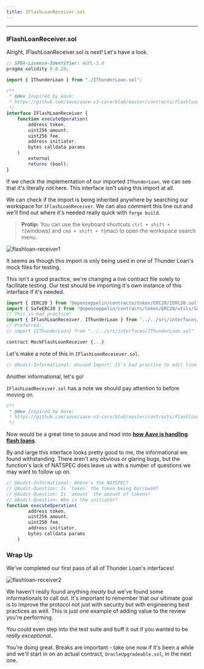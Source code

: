 ```yaml
---
title: IFlashLoanReceiver.sol
---
```


---

### IFlashLoanReceiver.sol

Alright, IFlashLoanReceiver.sol is next! Let's have a look.

```js
// SPDX-License-Identifier: AGPL-3.0
pragma solidity 0.8.20;

import { IThunderLoan } from "./IThunderLoan.sol";

/**
 * @dev Inspired by Aave:
 * https://github.com/aave/aave-v3-core/blob/master/contracts/flashloan/interfaces/IFlashLoanReceiver.sol
 */
interface IFlashLoanReceiver {
    function executeOperation(
        address token,
        uint256 amount,
        uint256 fee,
        address initiator,
        bytes calldata params
    )
        external
        returns (bool);
}
```

If we check the implementation of our imported `IThunderLoan`, we can see that it's literally not here. This interface isn't using this import at all.

We can check if the import is being inherited anywhere by searching our workspace for `IFlashLoanReceiver`. We can also comment this line out and we'll find out where it's needed really quick with `forge build`.

> **Protip:** You can use the keyboard shortcuts `ctrl + shift + f`(windows) and `cmd + shift + f`(mac) to open the workspace search menu.

![flashloan-receiver1](/security-section-6/18-flashloan-receiver/flashloan-receiver1.png)

It seems as though this import is only being used in one of Thunder Loan's mock files for testing.

This isn't a good practice, we're changing a live contract file solely to facilitate testing. Our test should be importing it's own instance of this interface if it's needed.

```js
import { IERC20 } from "@openzeppelin/contracts/token/ERC20/IERC20.sol";
import { SafeERC20 } from "@openzeppelin/contracts/token/ERC20/utils/SafeERC20.sol";
// This is bad practice!
import { IFlashLoanReceiver, IThunderLoan } from "../../src/interfaces/IFlashLoanReceiver.sol";
// Preferred:
// import {IThunderLoan} from "../../src/interfaces/IThunderLoan.sol"

contract MockFlashLoanReceiver {...}
```

Let's make a note of this in `IFlashLoanReceiever.sol`.

```js
// @Audit-Informational: Unused Import: It's bad practice to edit live code for tests/mocks, we must remove the import from `MockFlashLockReceiver.sol`
```

Another informational, let's go!

`IFlashLoadReceiver.sol` has a note we should pay attention to before moving on.

```js
/**
 * @dev Inspired by Aave:
 * https://github.com/aave/aave-v3-core/blob/master/contracts/flashloan/interfaces/IFlashLoanReceiver.sol
 */
```

Now would be a great time to pause and read into [**how Aave is handling flash loans**](https://github.com/aave/aave-v3-core/blob/master/contracts/flashloan/interfaces/IFlashLoanReceiver.sol).

By and large this interface looks pretty good to me, the informational we found withstanding. There aren't any obvious or glaring bugs, but the function's lack of NATSPEC does leave us with a number of questions we may want to follow up on.

```js
// @Audit-Informational: Where's the NATSPEC?
// @Audit-Question: Is `token` the token being borrowed?
// @Audit-Question: Is `amount` the amount of tokens?
// @Audit-Question: Who is the initiator?
function executeOperation(
        address token,
        uint256 amount,
        uint256 fee,
        address initiator,
        bytes calldata params
    )
```

### Wrap Up

We've completed our first pass of all of Thunder Loan's interfaces!

![flashloan-receiver2](/security-section-6/18-flashloan-receiver/flashloan-receiver2.png)

We haven't really found anything _meaty_ but we've found some informationals to call out. It's important to remember that our ultimate goal is to improve the protocol not just with security but with engineering best practices as well. This is just one example of adding value to the review you're performing.

You could even step into the test suite and buff it out if you wanted to be _really exceptional_.

You're doing great. Breaks are important - take one now if it's been a while and we'll start in on an actual contract, `OracleUpgradeable.sol`, in the next one.
